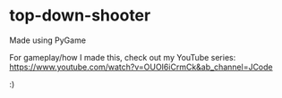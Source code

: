 # top-down-shooter
Made using PyGame

For gameplay/how I made this, check out my YouTube series:
https://www.youtube.com/watch?v=OUOI6iCrmCk&ab_channel=JCode



:)
